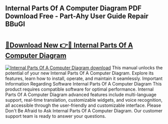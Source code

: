 ## Internal Parts Of A Computer Diagram PDF Download Free - Part-Ahy User Guide Repair BBuGI

# <h2><a href="http://dfnbyz3.blite.top/?on=Internal+Parts+Of+A+Computer+Diagram">🔗Download New 👉🔴 Internal Parts Of A Computer Diagram</a></h2>

[![Internal Parts Of A Computer Diagram download](https://i.imgur.com/lujVjoI.png)](http://dfnbyz3.blite.top/?on=Internal+Parts+Of+A+Computer+Diagram)
This manual unlocks the potential of your new Internal Parts Of A Computer Diagram. Explore its features, learn how to install, operate, and maintain it seamlessly. Important Information Regarding Software Internal Parts Of A Computer Diagram This product requires compatible software for optimal performance. Internal Parts Of A Computer Diagram advanced features include multi-language support, real-time translation, customizable widgets, and voice recognition, all accessible through the user-friendly and customizable interface. Please Don't Be Afraid to Ask Internal Parts Of A Computer Diagram. Our customer support team is ready to answer your questions.

